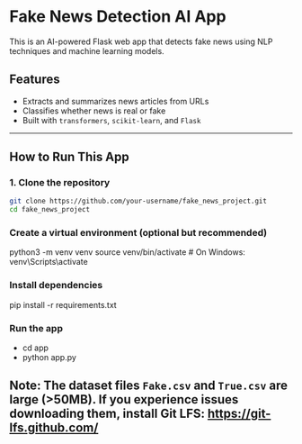 # Fake News Detection AI App

This is an AI-powered Flask web app that detects fake news using NLP techniques and machine learning models.

## Features

- Extracts and summarizes news articles from URLs
- Classifies whether news is real or fake
- Built with `transformers`, `scikit-learn`, and `Flask`

---

## How to Run This App

### 1. Clone the repository

```bash
git clone https://github.com/your-username/fake_news_project.git
cd fake_news_project
```

### Create a virtual environment (optional but recommended)

python3 -m venv venv
source venv/bin/activate # On Windows: venv\Scripts\activate

### Install dependencies

pip install -r requirements.txt

### Run the app

- cd app
- python app.py

## Note: The dataset files `Fake.csv` and `True.csv` are large (>50MB). If you experience issues downloading them, install Git LFS: https://git-lfs.github.com/
